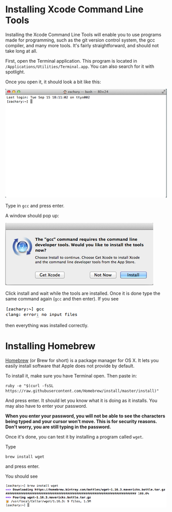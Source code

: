 # Installing Xcode Command Line Tools

Installing the Xcode Command Line Tools will enable you to use programs
made for programming, such as the git version control system, the gcc
compiler, and many more tools. It's fairly straightforward, and should not
take long at all.

First, open the Terminal application. This program is located in
`/Applications/Utilities/Terminal.app`. You can also search for it with
spotlight.

Once you open it, it should look a bit like this:

![terminalPic](images/terminal.png)

Type in `gcc` and press enter.

A window should pop up:

![installTools](images/install_xcode.png)

Click install and wait while the tools are installed. Once it is done
type the same command again (`gcc` and then enter). If you see

![gccPicture](images/gcc.png)

then everything was installed correctly.

# Installing Homebrew

[Homebrew](http://brew.sh/) (or Brew for short) is a package manager for OS X. 
It lets you easily install software that Apple does not provide by default.

To install it, make sure you have Terminal open. Then paste in:

```
ruby -e "$(curl -fsSL https://raw.githubusercontent.com/Homebrew/install/master/install)"
```

And press enter. It should let you know what it is doing as it installs. You may also have
to enter your password.

**When you enter your password, you will not be able to see the characters being typed and
your cursor won't move. This is for security reasons. Don't worry, you are still typing in the password.**

Once it's done, you can test it by installing a program called `wget`.

Type
```
brew install wget
```
and press enter.

You should see

![wgetInstall](images/wget.png)
